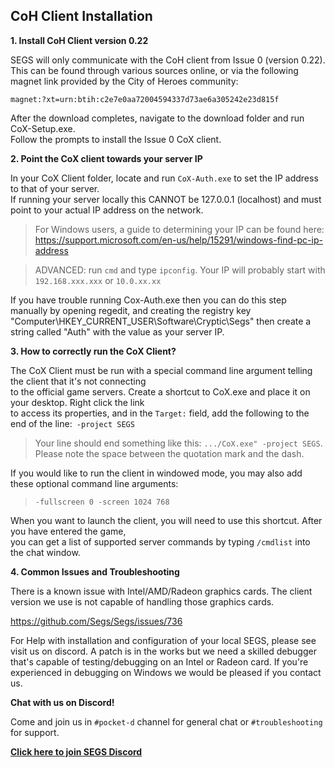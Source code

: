 CoH Client Installation
------

**1. Install CoH Client version 0.22**

SEGS will only communicate with the CoH client from Issue 0 (version 0.22).  
This can be found through various sources online, or via the following magnet link provided by the City of Heroes community:  

```
magnet:?xt=urn:btih:c2e7e0aa72004594337d73ae6a305242e23d815f
```

After the download completes, navigate to the download folder and run CoX-Setup.exe.  
Follow the prompts to install the Issue 0 CoX client.  


**2. Point the CoX client towards your server IP**

In your CoX Client folder, locate and run `CoX-Auth.exe` to set the IP address to that of your server.  
If running your server locally this CANNOT be 127.0.0.1 (localhost) and must point to your actual IP address on the network.  
   
> For Windows users, a guide to determining your IP can be found here: https://support.microsoft.com/en-us/help/15291/windows-find-pc-ip-address
   
> ADVANCED: run `cmd` and type `ipconfig`. Your IP will probably start with `192.168.xxx.xxx` or `10.0.xx.xx`

If you have trouble running Cox-Auth.exe then you can do this step manually by opening regedit, and creating the registry key "Computer\HKEY_CURRENT_USER\Software\Cryptic\Segs" then create a string called "Auth" with the value as your server IP.


**3. How to correctly run the CoX Client?**

The CoX Client must be run with a special command line argument telling the client that it's not connecting  
to the official game servers. Create a shortcut to CoX.exe and place it on your desktop. Right click the link  
to access its properties, and in the `Target:` field, add the following to the end of the line:` -project SEGS`  

> Your line should end something like this: `.../CoX.exe" -project SEGS`.  
> Please note the space between the quotation mark and the dash.

If you would like to run the client in windowed mode, you may also add these optional command line arguments:  

> `-fullscreen 0 -screen 1024 768`

When you want to launch the client, you will need to use this shortcut. After you have entered the game,   
you can get a list of supported server commands by typing `/cmdlist` into the chat window.  


**4. Common Issues and Troubleshooting**

There is a known issue with Intel/AMD/Radeon graphics cards.
The client version we use is not capable of handling those graphics cards.

https://github.com/Segs/Segs/issues/736

For Help with installation and configuration of your local SEGS, please see visit us on discord.
A patch is in the works but we need a skilled debugger that's capable of testing/debugging on an
Intel or Radeon card. If you're experienced in debugging on Windows we would be pleased if you contact us.

**Chat with us on Discord!**

Come and join us in `#pocket-d` channel for general chat or `#troubleshooting` for support.  

 [**Click here to join SEGS Discord**](https://discord.segs.dev/)  

